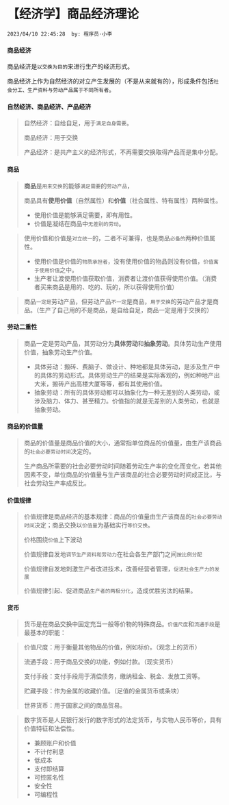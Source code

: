 # 【经济学】商品经济理论

`2023/04/10 22:45:28  by: 程序员·小李`

#### 商品经济

商品经济是`以交换为目的`来进行生产的经济形式。

商品经济上作为自然经济的对立产生发展的（不是从来就有的），形成条件包括`社会分工、生产资料与劳动产品属于不同所有者`。


#### 自然经济、商品经济、产品经济

> 自然经济：自给自足，用于`满足自身需要`。
>
> 商品经济：用于交换
>
> 产品经济：是共产主义的经济形式，不再需要交换取得产品而是集中分配。



#### 商品

> **商品**是`用来交换`的能够`满足需要`的`劳动产品`，
>
> 商品具有**使用价值**（自然属性）和**价值**（社会属性、特有属性）两种属性。
> * 使用价值是能够满足需要，即有用性。
> * 价值是凝结在商品中`无差别的劳动`。


> 使用价值和价值是`对立统一`的，二者不可兼得，也是商品`必备的`两种价值属性。
> * 使用价值是价值的`物质承担者`，没有使用价值的物品则没有价值，`价值寓于使用价值`之中。
> * 生产者让渡使用价值获取价值，消费者让渡价值获得使用价值。（消费者买来商品是用的、吃的、玩的，所以获得使用价值）

> 商品`一定是`劳动产品，但劳动产品`不一定`是商品，`用于交换`的劳动产品才是商品。（生产了自己用的不是商品，是自给自足，商品一定是用于交换的）



#### 劳动二重性

> 商品一定是劳动产品，其劳动分为**具体劳动**和**抽象劳动**。具体劳动生产使用价值，抽象劳动生产价值。
> * 具体劳动：搬砖、费脑子、做设计、种地都是具体劳动，是涉及生产中的具体的劳动形式。具体劳动生产的结果是实际客观的，例如种地产出大米，搬砖产出高楼大厦等等，都有其使用价值。
> * 抽象劳动：所有的具体劳动都可以抽象化为一种无差别的人类劳动，或涉及脑力、体力、甚至精力。价值指的就是无差别的人类劳动，也就是抽象劳动。


#### 商品的价值量

> 商品的价值量是商品价值的大小，通常指单位商品的价值量，由生产该商品的`社会必要劳动时间`决定的。
>
> 生产商品所需要的社会必要劳动时间随着劳动生产率的变化而变化，若其他因素不变，单位商品的价值量与生产该商品的社会必要劳动时间成正比，与社会劳动生产率成反比。


#### 价值规律

> 价值规律是商品经济的基本规律：商品的价值量由生产该商品的`社会必要劳动时间`决定；商品交换以`价值量`为基础实行`等价交换`。
>
> 价格围绕`价值`上下波动
>
> 价值规律自发地`调节生产资料和劳动力`在社会各生产部门之间`按比例分配`
>
> 价值规律自发地刺激生产者改进技术，改善经营者管理，`促进社会生产力的发展`
>
> 价值规律引起、促进商品`生产者的两极分化`，造成优胜劣汰的结果。


#### 货币

> 货币是在商品交换中固定充当一般等价物的特殊商品。`价值尺度`和`流通手段`是最基本的职能：

> 价值尺度：用于衡量其他物品的价值，例如标价。（观念上的货币）
>
> 流通手段：用于商品交换的功能，例如付款。（现实货币）
>
> 支付手段：支付手段用于清偿债务，缴纳租金、税金、发放工资等。
>
> 贮藏手段：作为金属的收藏价值。（足值的金属货币或条块）
>
> 世界货币：用于国家之间的商品贸易。

> 数字货币是人民银行发行的数字形式的法定货币，与实物人民币等价，具有价值特征和法偿性。
> * 兼顾账户和价值
> * 不计付利息
> * 低成本
> * 支付即结算
> * 可控匿名性
> * 安全性
> * 可编程性